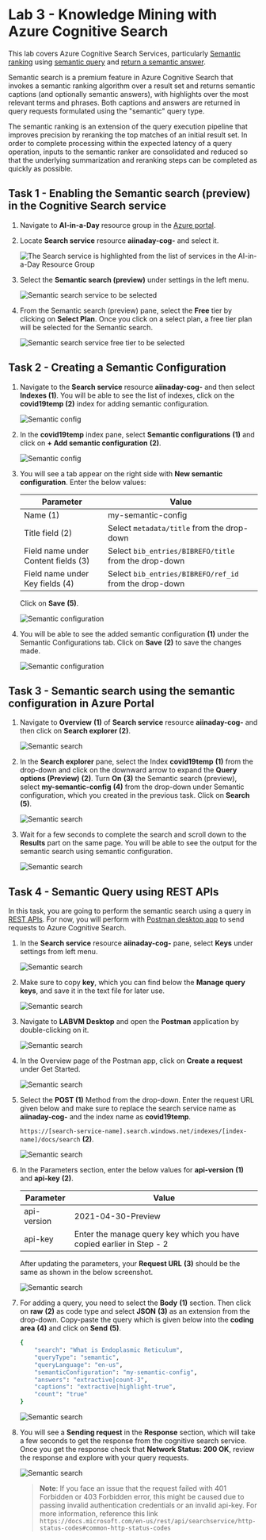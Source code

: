# Lab 3 - Knowledge Mining with Azure Cognitive Search

This lab covers Azure Cognitive Search Services, particularly [Semantic ranking](https://docs.microsoft.com/en-us/azure/search/semantic-ranking) using [semantic query](https://docs.microsoft.com/en-us/azure/search/semantic-how-to-query-request?tabs=semanticConfiguration%2Cportal#create-a-semantic-configuration) and [return a semantic answer](https://docs.microsoft.com/en-us/azure/search/semantic-answers?tabs=semanticConfiguration).

Semantic search is a premium feature in Azure Cognitive Search that invokes a semantic ranking algorithm over a result set and returns semantic captions (and optionally semantic answers), with highlights over the most relevant terms and phrases. Both captions and answers are returned in query requests formulated using the "semantic" query type.

The semantic ranking is an extension of the query execution pipeline that improves precision by reranking the top matches of an initial result set. In order to complete processing within the expected latency of a query operation, inputs to the semantic ranker are consolidated and reduced so that the underlying summarization and reranking steps can be completed as quickly as possible.

## Task 1 - Enabling the Semantic search (preview) in the Cognitive Search service

1. Navigate to **AI-in-a-Day** resource group in the [Azure portal](https://portal.azure.com).

2. Locate **Search service** resource **aiinaday-cog-<inject key="DeploymentID" enableCopy="false"/>** and select it.

   ![The Search service is highlighted from the list of services in the AI-in-a-Day Resource Group](media/select-azure-search-service1.png)
   
3. Select the **Semantic search (preview)** under settings in the left menu.

   ![Semantic search service to be selected](media/lab2b-ssp1.png)
   
4. From the Semantic search (preview) pane, select the **Free** tier by clicking on **Select Plan**. Once you click on a select plan, a free tier plan will be selected for the Semantic search.

   ![Semantic search service free tier to be selected](media/lab2b-ssp2.png)
   
## Task 2 - Creating a Semantic Configuration

1. Navigate to the **Search service** resource **aiinaday-cog-<inject key="DeploymentID" enableCopy="false"/>** and then select **Indexes (1)**. You will be able to see the list of indexes, click on the **covid19temp (2)** index for adding semantic configuration.

   ![Semantic config](media/AI4.png)
   
2. In the **covid19temp** index pane, select **Semantic configurations** **(1)** and click on **+ Add semantic configuration** **(2)**.

   ![Semantic config](media/lab2b-add-sc.png)

3. You will see a tab appear on the right side with **New semantic configuration**. Enter the below values:

    | Parameter                   | Value                                        |
    | --------------------------- | -------------------------------------------- |
    | Name (1)                    | my-semantic-config                           |
    | Title field (2)             | Select `metadata/title` from the drop-down   |
    | Field name under Content fields (3) | Select `bib_entries/BIBREFO/title` from the drop-down |
    | Field name under Key fields (4)    | Select `bib_entries/BIBREFO/ref_id` from the drop-down |
  
   Click on **Save** **(5)**.
  
   ![Semantic configuration](media/lab2b-new-sc.png)
  
4. You will be able to see the added semantic configuration **(1)** under the Semantic Configurations tab. Click on **Save** **(2)** to save the changes made.

   ![Semantic configuration](media/lab2b-save-sc.png)

## Task 3 - Semantic search using the semantic configuration in Azure Portal

1. Navigate to **Overview** **(1)** of **Search service** resource **aiinaday-cog-<inject key="DeploymentID" enableCopy="false"/>** and then click on **Search explorer (2)**.

   ![Semantic search](media/lab2b-ssp3.png)
   
2. In the **Search explorer** pane, select the Index **covid19temp** **(1)** from the drop-down and click on the downward arrow to expand the **Query options (Preview)** **(2)**. Turn **On** **(3)** the Semantic search (preview), select **my-semantic-config** **(4)** from the drop-down under Semantic configuration, which you created in the previous task. Click on **Search** **(5)**.

   ![Semantic search](media/lab2b-ssp7-latest.png)
   
3. Wait for a few seconds to complete the search and scroll down to the **Results** part on the same page. You will be able to see the output for the semantic search using semantic configuration.

   ![Semantic search](media/lab2b-ssp8-latest.png)
   
## Task 4 - Semantic Query using REST APIs

In this task, you are going to perform the semantic search using a query in [REST APIs](https://docs.microsoft.com/en-us/azure/search/search-get-started-rest). For now, you will perform with [Postman desktop app](https://www.getpostman.com/) to send requests to Azure Cognitive Search.

1. In the **Search service** resource **aiinaday-cog-<inject key="DeploymentID" enableCopy="false"/>** pane, select **Keys** under settings from left menu.

   ![Semantic search](media/lab2b-ssp9.png)
   
2. Make sure to copy **key**, which you can find below the **Manage query keys**, and save it in the text file for later use.

   ![Semantic search](media/lab2b-ssp10.png)
   
3. Navigate to **LABVM Desktop** and open the **Postman** application by double-clicking on it.

   ![Semantic search](media/lab2b-ssp11.png)
   
4. In the Overview page of the Postman app, click on **Create a request** under Get Started.

   ![Semantic search](media/lab2b-ssp12.png)
   
5. Select the **POST (1)** Method from the drop-down. Enter the request URL given below and make sure to replace the search service name as **aiinaday-cog-<inject key="DeploymentID" enableCopy="false"/>** and the index name as **covid19temp**.

   `https://[search-service-name].search.windows.net/indexes/[index-name]/docs/search` **(2)**.
   
   ![Semantic search](media/lab2b-ssp13.png)

6. In the Parameters section, enter the below values for **api-version** **(1)** and **api-key** **(2)**.

    | Parameter           | Value                                        |
    | --------------------| -------------------------------------------- |
    | api-version         | 2021-04-30-Preview                           |
    | api-key             | Enter the manage query key which you have copied earlier in Step - 2    |
   
   After updating the parameters, your **Request URL** **(3)** should be the same as shown in the below screenshot.
   
   ![Semantic search](media/lab2b-ssp14.png)

7. For adding a query, you need to select the **Body** **(1)** section. Then click on **raw** **(2)** as code type and select **JSON** **(3)** as an extension from the drop-down. Copy-paste the query which is given below into the **coding area** **(4)** and click on **Send** **(5)**.

   ```bash
   {
       "search": "What is Endoplasmic Reticulum",
       "queryType": "semantic",
       "queryLanguage": "en-us",
       "semanticConfiguration": "my-semantic-config",
       "answers": "extractive|count-3",
       "captions": "extractive|highlight-true",
       "count": "true"
   }
   ```
   
   ![Semantic search](media/newlatest15.png)
   
8. You will see a **Sending request** in the **Response** section, which will take a few seconds to get the response from the cognitive search service. Once you get the response check that **Network Status: 200 OK**, review the response and explore with your query requests.

   ![Semantic search](media/lab2b-ssp16.png)
   
   >**Note**: If you face an issue that the request failed with 401 Forbidden or 403 Forbidden error, this might be caused due to passing invalid authentication credentials or an invalid api-key. For more information, reference this link ```https://docs.microsoft.com/en-us/rest/api/searchservice/http-status-codes#common-http-status-codes```
